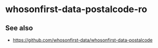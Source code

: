 # whosonfirst-data-postalcode-ro

## See also

* https://github.com/whosonfirst-data/whosonfirst-data-postalcode
